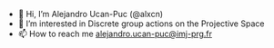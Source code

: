 - 👋 Hi, I’m Alejandro Ucan-Puc (@alxcn)
- 👀 I’m interested in Discrete group actions on the Projective Space
- 📫 How to reach me alejandro.ucan-puc@imj-prg.fr

<!---
alxcn/alxcn is a ✨ special ✨ repository because its `README.md` (this file) appears on your GitHub profile.
You can click the Preview link to take a look at your changes.
--->
